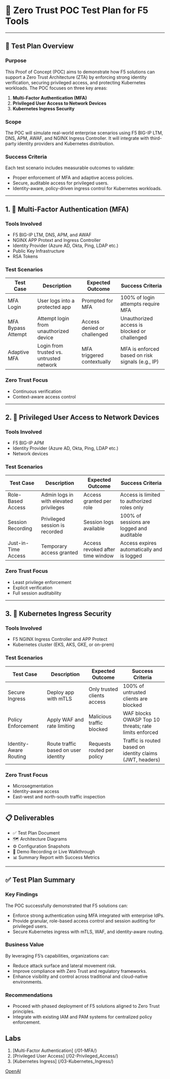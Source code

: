 # 🔐 Zero Trust POC Test Plan for F5 Tools

---

## 🧭 Test Plan Overview

### Purpose
This Proof of Concept (POC) aims to demonstrate how F5 solutions can support a Zero Trust Architecture (ZTA) by enforcing strong identity verification, securing privileged access, and protecting Kubernetes workloads. The POC focuses on three key areas:

1. **Multi-Factor Authentication (MFA)**
2. **Privileged User Access to Network Devices**
3. **Kubernetes Ingress Security**

### Scope
The POC will simulate real-world enterprise scenarios using F5 BIG-IP LTM, DNS, APM, AWAF, and NGINX Ingress Controller. It will integrate with third-party identity providers and Kubernetes distribution.

### Success Criteria
Each test scenario includes measurable outcomes to validate:
- Proper enforcement of MFA and adaptive access policies.
- Secure, auditable access for privileged users.
- Identity-aware, policy-driven ingress control for Kubernetes workloads.

---

## 1. 🔐 Multi-Factor Authentication (MFA)

### Tools Involved
- F5 BIG-IP LTM, DNS, APM, and AWAF
- NGINX APP Protext and Ingress Controller
- Identity Provider (Azure AD, Okta, Ping, LDAP etc.)
- Public Key Infrastructure
- RSA Tokens

### Test Scenarios

| Test Case           | Description                                 | Expected Outcome                  | Success Criteria                                  |
|---------------------|---------------------------------------------|-----------------------------------|---------------------------------------------------|
| MFA Login           | User logs into a protected app              | Prompted for MFA                  | 100% of login attempts require MFA                |
| MFA Bypass Attempt  | Attempt login from unauthorized device      | Access denied or challenged       | Unauthorized access is blocked or challenged      |
| Adaptive MFA        | Login from trusted vs. untrusted network    | MFA triggered contextually        | MFA is enforced based on risk signals (e.g., IP)  |

### Zero Trust Focus
- Continuous verification
- Context-aware access control

---

## 2. 🔐 Privileged User Access to Network Devices

### Tools Involved
- F5 BIG-IP APM
- Identity Provider (Azure AD, Okta, Ping, LDAP etc.)
- Network devices

### Test Scenarios

| Test Case           | Description                                 | Expected Outcome                  | Success Criteria                                  |
|---------------------|---------------------------------------------|-----------------------------------|---------------------------------------------------|
| Role-Based Access   | Admin logs in with elevated privileges      | Access granted per role           | Access is limited to authorized roles only        |
| Session Recording   | Privileged session is recorded              | Session logs available            | 100% of sessions are logged and auditable         |
| Just-in-Time Access | Temporary access granted                    | Access revoked after time window  | Access expires automatically and is logged        |

### Zero Trust Focus
- Least privilege enforcement
- Explicit verification
- Full session auditability

---

## 3. 🔐 Kubernetes Ingress Security

### Tools Involved
- F5 NGINX Ingress Controller and APP Protect
- Kubernetes cluster (EKS, AKS, GKE, or on-prem)

### Test Scenarios

| Test Case             | Description                                 | Expected Outcome                  | Success Criteria                                                  |
|-----------------------|---------------------------------------------|-----------------------------------|-------------------------------------------------------------------|
| Secure Ingress        | Deploy app with mTLS                        | Only trusted clients access       | 100% of untrusted clients are blocked                             |
| Policy Enforcement    | Apply WAF and rate limiting                 | Malicious traffic blocked         | WAF blocks OWASP Top 10 threats; rate limits enforced             |
| Identity-Aware Routing| Route traffic based on user identity        | Requests routed per policy        | Traffic is routed based on identity claims (JWT, headers)         |

### Zero Trust Focus
- Microsegmentation
- Identity-aware access
- East-west and north-south traffic inspection

---

## 📋 Deliverables

- ✅ Test Plan Document
- 🗺️ Architecture Diagrams
- ⚙️ Configuration Snapshots
- 🎥 Demo Recording or Live Walkthrough
- 📊 Summary Report with Success Metrics

---

## ✅ Test Plan Summary

### Key Findings
The POC successfully demonstrated that F5 solutions can:
- Enforce strong authentication using MFA integrated with enterprise IdPs.
- Provide granular, role-based access control and session auditing for privileged users.
- Secure Kubernetes ingress with mTLS, WAF, and identity-aware routing.

### Business Value
By leveraging F5’s capabilities, organizations can:
- Reduce attack surface and lateral movement risk.
- Improve compliance with Zero Trust and regulatory frameworks.
- Enhance visibility and control across traditional and cloud-native environments.

### Recommendations
- Proceed with phased deployment of F5 solutions aligned to Zero Trust principles.
- Integrate with existing IAM and PAM systems for centralized policy enforcement.


## Labs

1. [Multi-Factor Authentication] (/01-MFA/)
2. [Privileged User Access] (/02-Privileged_Access/)
3. [Kubernetes Ingress] (/03-Kubernetes_Ingress/)


[OpenAI](https://www.openai.com)
